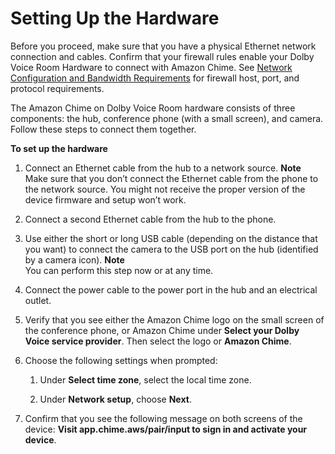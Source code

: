 # Setting Up the Hardware<a name="setup-hardware"></a>

Before you proceed, make sure that you have a physical Ethernet network connection and cables\. Confirm that your firewall rules enable your Dolby Voice Room Hardware to connect with Amazon Chime\. See [Network Configuration and Bandwidth Requirements](network-config.md) for firewall host, port, and protocol requirements\.

The Amazon Chime on Dolby Voice Room hardware consists of three components: the hub, conference phone \(with a small screen\), and camera\. Follow these steps to connect them together\.

**To set up the hardware**

1. Connect an Ethernet cable from the hub to a network source\.
**Note**  
Make sure that you don’t connect the Ethernet cable from the phone to the network source\. You might not receive the proper version of the device firmware and setup won’t work\.

1. Connect a second Ethernet cable from the hub to the phone\.

1. Use either the short or long USB cable \(depending on the distance that you want\) to connect the camera to the USB port on the hub \(identified by a camera icon\)\.
**Note**  
You can perform this step now or at any time\.

1. Connect the power cable to the power port in the hub and an electrical outlet\.

1. Verify that you see either the Amazon Chime logo on the small screen of the conference phone, or Amazon Chime under **Select your Dolby Voice service provider**\. Then select the logo or **Amazon Chime**\.

1. Choose the following settings when prompted:

   1. Under **Select time zone**, select the local time zone\.

   1. Under **Network setup**, choose **Next**\.

1. Confirm that you see the following message on both screens of the device: **Visit app\.chime\.aws/pair/input to sign in and activate your device**\.